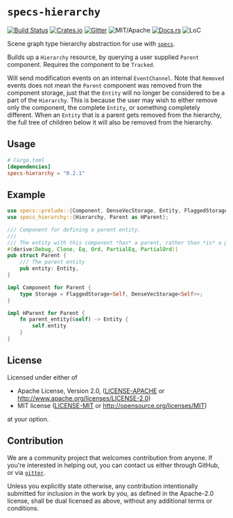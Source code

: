 # `specs-hierarchy`

[![Build Status][bi]][bl] [![Crates.io][ci]][cl] [![Gitter][gi]][gl] ![MIT/Apache][li] [![Docs.rs][di]][dl] ![LoC][lo]

[bi]: https://travis-ci.org/rustgd/specs-hierarchy.svg?branch=master
[bl]: https://travis-ci.org/rustgd/specs-hierarchy

[ci]: https://img.shields.io/crates/v/specs-hierarchy.svg
[cl]: https://crates.io/crates/specs-hierarchy/

[li]: https://img.shields.io/crates/l/specs-hierarchy.svg

[di]: https://docs.rs/specs-hierarchy/badge.svg
[dl]: https://docs.rs/specs-hierarchy/

[gi]: https://badges.gitter.im/slide-rs/specs.svg
[gl]: https://gitter.im/slide-rs/specs

[lo]: https://tokei.rs/b1/github/rustgd/specs-hierarchy?category=code

Scene graph type hierarchy abstraction for use with [`specs`].

Builds up a `Hierarchy` resource, by querying a user supplied `Parent` component.
Requires the component to be `Tracked`.

Will send modification events on an internal `EventChannel`. Note that `Removed` events
does not mean the `Parent` component was removed from the component storage, just that the
`Entity` will no longer be considered to be a part of the `Hierarchy`. This is because the user
may wish to either remove only the component, the complete `Entity`, or something completely
different. When an `Entity` that is a parent gets removed from the hierarchy, the full tree of
children below it will also be removed from the hierarchy.

[`specs`]: https://github.com/slide-rs/specs

## Usage

```toml
# Cargo.toml
[dependencies]
specs-hierarchy = "0.2.1"
```

## Example

```rust
use specs::prelude::{Component, DenseVecStorage, Entity, FlaggedStorage};
use specs_hierarchy::{Hierarchy, Parent as HParent};

/// Component for defining a parent entity.
///
/// The entity with this component *has* a parent, rather than *is* a parent.
#[derive(Debug, Clone, Eq, Ord, PartialEq, PartialOrd)]
pub struct Parent {
    /// The parent entity
    pub entity: Entity,
}

impl Component for Parent {
    type Storage = FlaggedStorage<Self, DenseVecStorage<Self>>;
}

impl HParent for Parent {
    fn parent_entity(&self) -> Entity {
        self.entity
    }
}
```

## License

Licensed under either of

 * Apache License, Version 2.0, ([LICENSE-APACHE](LICENSE-APACHE) or http://www.apache.org/licenses/LICENSE-2.0)
 * MIT license ([LICENSE-MIT](LICENSE-MIT) or http://opensource.org/licenses/MIT)

at your option.

## Contribution

We are a community project that welcomes contribution from anyone. If you're interested in helping out, you can contact
us either through GitHub, or via [`gitter`](https://gitter.im/slide-rs/specs).

Unless you explicitly state otherwise, any contribution intentionally submitted
for inclusion in the work by you, as defined in the Apache-2.0 license, shall be dual licensed as above, without any
additional terms or conditions.
